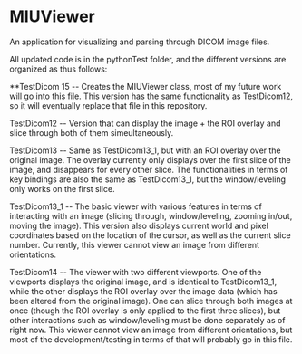 # MIUViewer

An application for visualizing and parsing through DICOM image files.

All updated code is in the pythonTest folder, and the different versions are organized as thus follows:

**TestDicom 15 -- Creates the MIUViewer class, most of my future work will go into this file. This version has the same functionality as TestDicom12, so it will eventually replace that file in this repository. 

TestDicom12 -- Version that can display the image + the ROI overlay and slice through both of them simeultaneously. 

TestDicom13 -- Same as TestDicom13_1, but with an ROI overlay over the original image. The overlay currently only displays over the first slice of the image, and disappears for every other slice. The functionalities in terms of key bindings are also the same as TestDicom13_1, but the window/leveling only works on the first slice.

TestDicom13_1 -- The basic viewer with various features in terms of interacting with an image (slicing through, window/leveling, zooming in/out, moving the image). This version also displays current world and pixel coordinates based on the location of the cursor, as well as the current slice number. Currently, this viewer cannot view an image from different orientations.

TestDicom14 -- The viewer with two different viewports. One of the viewports displays the original image, and is identical to TestDicom13_1, while the other displays the ROI overlay over the image data (which has been altered from the original image). One can slice through both images at once (though the ROI overlay is only applied to the first three slices), but other interactions such as window/leveling must be done separately as of right now. This viewer cannot view an image from different orientations, but most of the development/testing in terms of that will probably go in this file.
